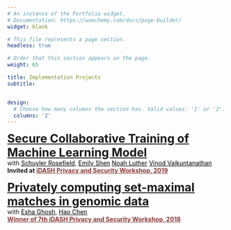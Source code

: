 ```yaml
---
# An instance of the Portfolio widget.
# Documentation: https://wowchemy.com/docs/page-builder/
widget: blank

# This file represents a page section.
headless: true

# Order that this section appears on the page.
weight: 65

title: Implementation Projects
subtitle: 


design:
  # Choose how many columns the section has. Valid values: '1' or '2'.
  columns: '2'
---
```


<p> <a href="https://sotiraki.com" style="font-size:20pt; font-weight:bold">
    Secure Collaborative Training of Machine Learning Model </a>
<br> with 
    <a href="https://www.khoury.northeastern.edu/people/schuyler-rosefield/" style="color:black">Schuyler Rosefield</a>, 
    <a href="https://www.ll.mit.edu/biographies/emily-h-shen" style="color:black">Emily Shen</a>
    <a href="https://dblp.uni-trier.de/pers/hd/l/Luther:Noah" style="color:black">Noah Luther</a>
    <a href="http://people.csail.mit.edu/vinodv/" style="color:black">Vinod Vaikuntanathan</a>
<br> <strong>Invited at
    <a href = " http://www.humangenomeprivacy.org/2019/index.html" style="color:#883b39" target="_blank"> iDASH Privacy and Security Workshop, 2019</a> </strong> 
    
<p> <a href="https://bmcmedgenomics.biomedcentral.com/articles/10.1186/s12920-020-0718-x" style="font-size:20pt; font-weight:bold">
    Privately computing set-maximal matches in genomic data </a>
<br> with 
    <a href="https://www.microsoft.com/en-us/research/people/esghosh/" style="color:black">Esha Ghosh</a>, 
    <a href="https://haochenuw.github.io/" style="color:black">Hao Chen</a>
<br> <strong>
    <a href = " http://www.humangenomeprivacy.org/2018/index.html" style="color:#883b39" target="_blank">Winner of 7th iDASH Privacy and Security Workshop, 2018</a> </strong> 